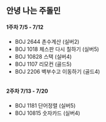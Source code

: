 ## 안녕 나는 주돌민

#### 1주차 7/5 - 7/12 
- BOJ 2644 촌수계산 (실버2) <br>
- BOJ 1018 체스판 다시 칠하기 (실버5)<br>
- BOJ 10828 스택 (실버4)<br>
- BOJ 1107 리모컨 (골드5)<br>
- BOJ 2206 벽부수고 이동하기 (골드4)<h6>

#### 2주차 7/13 - 7/20
- BOJ 1181 단어정렬 (실버5) <br>
- BOJ 10815 숫자카드 (실버4) <br>
